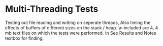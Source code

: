 # Multi-Threading Tests
 Testing out file reading and writing on seperate threads,
 Also timing the effects of buffers of different sizes on the stack / heap. \n
 included are 4, 4 mb text files on which the tests were performed. \n
 See Results and Notes textbox for finding.
